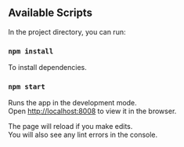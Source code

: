 
## Available Scripts

In the project directory, you can run:

### `npm install`

To install dependencies.

### `npm start`

Runs the app in the development mode.<br />
Open [http://localhost:8008](http://localhost:8008) to view it in the browser.

The page will reload if you make edits.<br />
You will also see any lint errors in the console.

